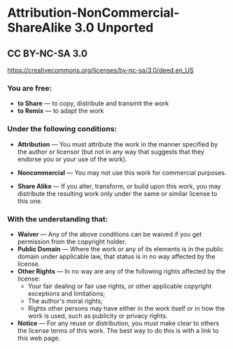 # Attribution-NonCommercial-ShareAlike 3.0 Unported #
## CC BY-NC-SA 3.0 ##
https://creativecommons.org/licenses/by-nc-sa/3.0/deed.en_US

### You are free: ###

- **to Share** — to copy, distribute and transmit the work
- **to Remix** — to adapt the work

### Under the following conditions: ###

- **Attribution** — You must attribute the work in the manner specified by the author or licensor (but not in any way that suggests that they endorse you or your use of the work).

- **Noncommercial** — You may not use this work for commercial purposes.

- **Share Alike** — If you alter, transform, or build upon this work, you may distribute the resulting work only under the same or similar license to this one.

### With the understanding that: ###

- **Waiver** — Any of the above conditions can be waived if you get permission from the copyright holder.
- **Public Domain** — Where the work or any of its elements is in the public domain under applicable law, that status is in no way affected by the license.
- **Other Rights** — In no way are any of the following rights affected by the license:
    - Your fair dealing or fair use rights, or other applicable copyright exceptions and limitations;
    - The author's moral rights;
    - Rights other persons may have either in the work itself or in how the work is used, such as publicity or privacy rights.
- **Notice** — For any reuse or distribution, you must make clear to others the license terms of this work. The best way to do this is with a link to this web page.
